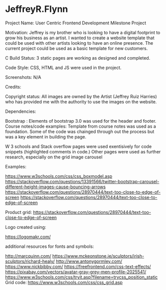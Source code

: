 # JeffreyR.Flynn
Project Name: 
User Centric Frontend Development Milestone Project

Motivation:
Jeffrey is my brother who is looking to have a digital footprint to grow his business as an artist. I wanted to create a website template that could be used with other artists looking to have an online presence. The current project could be used as a basic template for new customers. 

C
Build Status:
3 static pages are working as designed and completed.

Code Style:
CSS, HTML and JS were used in the project.

Screenshots: N/A

Credits:


Copyright status:
All images are owned by the Artist (Jeffrey Ruiz Harries) who has provided me with the authority to use the images on the website. 

Dependencies:

Bootstrap : Elements of bootstrap 3.0 was used for the header and footer. 
Course notes/code examples: Template from course notes was used as a foundation. Some of the code was chainged through out the process but was a key element in building the page. 

W 3 schools and Stack overflow pages were used exentisively for code snippets (highlighted comments in code.) Other pages were used as further research, especially on the grid image carousel 

Examples:

https://www.w3schools.com/css/css_boxmodel.asp
https://stackoverflow.com/questions/13391566/twitter-bootstrap-carousel-different-height-images-cause-bouncing-arrows
https://stackoverflow.com/questions/28970444/text-too-close-to-edge-of-screen
https://stackoverflow.com/questions/28970444/text-too-close-to-edge-of-screen

Product grid: https://stackoverflow.com/questions/28970444/text-too-close-to-edge-of-screen

Logo created using: 

https://logomakr.com/

additional resources for fonts and symbols:

http://marcquinn.com/
https://www.mckeonstone.ie/sculptors/irish-sculptors/richard-healy/
http://www.antonygormley.com/
https://www.nickbibby.com/ 
https://freefrontend.com/css-text-effects/
https://pixabay.com/vectors/avatar-gray-grey-men-profile-2025541/
https://www.w3schools.com/css/tryit.asp?filename=trycss_position_static
Grid code:
https://www.w3schools.com/css/css_grid.asp
